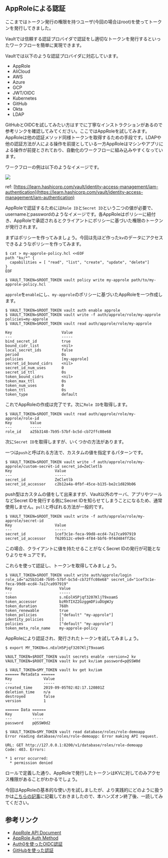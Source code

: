 ## AppRoleによる認証

ここまではトークン発行の権限を持つユーザ(今回の場合はroot)を使ってトークンを発行してきました。

Vaultでは信頼する認証プロバイダで認証をし適切なトークンを発行するといったワークフローを簡単に実現できます。

Vaultでは以下のような認証プロバイダに対応しています。

* AppRole
* AliCloud
* AWS
* Azure
* GCP
* JWT/OIDC
* Kubernetes
* GitHub
* Okta
* LDAP

GitHubとOIDCを試してみたい方はすでに丁寧なインストラクションがあるので参考リンクを確認してみてください。ここではAppRoleを試してみます。AppRoleは他の認証メソッド同様トークンを取得するための手段です。LDAPや他の認証方法が人による操作を前提としている一方AppRoleはマシンやアプリによる操作が前提とされており、自動化のワークフローに組み込みやすくなっています。

ワークフローの例は以下のようなイメージです。

![](https://learn.hashicorp.com/assets/images/vault-approle-workflow.png)

ref: [https://learn.hashicorp.com/vault/identity-access-management/iam-authentication](https://learn.hashicorp.com/vault/identity-access-management/iam-authentication)

AppRoleで認証するためには`Role ID`と`Secret ID`という二つの値が必要で、usernameとpasswordのようなイメージです。各AppRoleはポリシーに紐付き、AppRoleで承認されるとクライアントにポリシーに基づいた権限のトークンが発行されます。

まずはポリシーを作ってみましょう。今回は先ほど作った`kv`のデータにアクセスできるようなポリシーを作ってみます。

```shell
$ cat > my-approle-policy.hcl <<EOF
path "kv/*" {
  capabilities = [ "read", "list", "create", "update", "delete"]
}
EOF
```

```shell
$ VAULT_TOKEN=$ROOT_TOKEN vault policy write my-approle path/to/my-approle-policy.hcl
```

`approle`を`enable`にし、`my-approle`のポリシーに基づいたAppRoleを一つ作成します。

```console
$ VAULT_TOKEN=$ROOT_TOKEN vault auth enable approle
$ VAULT_TOKEN=$ROOT_TOKEN vault write -f auth/approle/role/my-approle policies=my-approle
$ VAULT_TOKEN=$ROOT_TOKEN vault read auth/approle/role/my-approle

Key                      Value
---                      -----
bind_secret_id           true
bound_cidr_list          <nil>
local_secret_ids         false
period                   0s
policies                 [my-approle]
secret_id_bound_cidrs    <nil>
secret_id_num_uses       0
secret_id_ttl            0s
token_bound_cidrs        <nil>
token_max_ttl            0s
token_num_uses           0
token_ttl                0s
token_type               default
```

これでAppRoleの作成は完了です。次に`Role ID`を取得します。

```console
$ VAULT_TOKEN=$ROOT_TOKEN vault read auth/approle/role/my-approle/role-id
Key        Value
---        -----
role_id    a25b3148-7b95-57bf-bc5d-cb72ffc08e68
```

次に`Secret ID`を取得しますが、いくつかの方法があります。

一つは`push`と呼ばれる方法で、カスタムの値を指定するパターンです。

```console
$ VAULT_TOKEN=$ROOT_TOKEN vault write -f auth/approle/role/my-approle/custom-secret-id secret_id=ZeCletlb
Key                   Value
---                   -----
secret_id             ZeCletlb
secret_id_accessor    c2b12a4a-0fbf-45ce-b135-be2c1d829b06
```

push型はカスタムの値をして出来ますが、Vault以外のサーバ、アプリやツールなどSecret IDを発行する側にSecret IDを知らせてしまうことになるため、通常使用しません。`pull`と呼ばれる方法が一般的です。

```console
$ VAULT_TOKEN=$ROOT_TOKEN vault write -f auth/approle/role/my-approle/secret-id
Key                   Value
---                   -----
secret_id             1cef3c1e-feca-99d8-ecd4-7a17ca997919
secret_id_accessor    f620512c-e9e9-4f84-bbf6-9f4d484ff2bc
```

この場合、クライアントに値を持たせることがなくSecret IDの発行が可能となりよりセキュアです。

これらを使って認証し、トークンを取得してみましょう。

```console
$ VAULT_TOKEN=$ROOT_TOKEN vault write auth/approle/login role_id="a25b3148-7b95-57bf-bc5d-cb72ffc08e68" secret_id="1cef3c1e-feca-99d8-ecd4-7a17ca997919"
Key                     Value
---                     -----
token                   s.nEolH5Pjqf3207KljT9xoamS
token_accessor          bzRhTIXZ2GzggmDFiuDUgWJy
token_duration          768h
token_renewable         true
token_policies          ["default" "my-approle"]
identity_policies       []
policies                ["default" "my-approle"]
token_meta_role_name    my-approle-policy
```

AppRoleにより認証され、発行されたトークンを試してみましょう。

```shell
$ export MY_TOKEN=s.nEolH5Pjqf3207KljT9xoamS
```

```shell
VAULT_TOKEN=$ROOT_TOKEN vault secrets enable -version=2 kv
VAULT_TOKEN=$ROOT_TOKEN vault kv put kv/iam password=p@SSW0d
```


```console
$ VAULT_TOKEN=$MY_TOKEN vault kv get kv/iam
====== Metadata ======
Key              Value
---              -----
created_time     2019-09-05T02:02:17.120801Z
deletion_time    n/a
destroyed        false
version          1

====== Data ======
Key         Value
---         -----
password    p@SSW0d2

$ VAULT_TOKEN=$MY_TOKEN vault read database/roles/role-demoapp
Error reading database/roles/role-demoapp: Error making API request.

URL: GET http://127.0.0.1:8200/v1/database/roles/role-demoapp
Code: 403. Errors:

* 1 error occurred:
  * permission denied
```

ロールで定義した通り、AppRoleで発行したトークンはKVに対してのみアクセス権限があることがわかるでしょう。

今回はAppRoleの基本的な使い方を試しましたが、より実践的にどのように扱うかは[こちらの記事](https://blog.kabuctl.run/?p=94)に記載しておきましたので、本ハンズオン終了後、一読してみてください。

## 参考リンク
* [AppRole API Document](https://www.vaultproject.io/api/auth/approle/index.html)
* [AppRole Auth Method](https://www.vaultproject.io/docs/auth/approle.html)
* [Auth0を使ったOIDC認証](https://learn.hashicorp.com/vault/operations/oidc-auth)
* [GitHubを使った認証](https://learn.hashicorp.com/vault/getting-started/authentication)